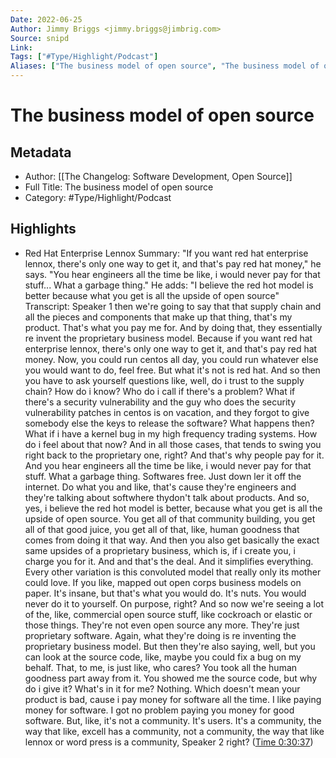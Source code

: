 ```yaml
---
Date: 2022-06-25
Author: Jimmy Briggs <jimmy.briggs@jimbrig.com>
Source: snipd
Link: 
Tags: ["#Type/Highlight/Podcast"]
Aliases: ["The business model of open source", "The business model of open source"]
---
```

# The business model of open source

## Metadata
- Author: [[The Changelog: Software Development, Open Source]]
- Full Title: The business model of open source
- Category: #Type/Highlight/Podcast

## Highlights
- Red Hat Enterprise Lennox
  Summary:
  "If you want red hat enterprise lennox, there's only one way to get it, and that's pay red hat money," he says. "You hear engineers all the time be like, i would never pay for that stuff... What a garbage thing." He adds: "I believe the red hot model is better because what you get is all the upside of open source"
  Transcript:
  Speaker 1
  then we're going to say that that supply chain and all the pieces and components that make up that thing, that's my product. That's what you pay me for. And by doing that, they essentially re invent the proprietary business model. Because if you want red hat enterprise lennox, there's only one way to get it, and that's pay red hat money. Now, you could run centos all day, you could run whatever else you would want to do, feel free. But what it's not is red hat. And so then you have to ask yourself questions like, well, do i trust to the supply chain? How do i know? Who do i call if there's a problem? What if there's a security vulnerability and the guy who does the security vulnerability patches in centos is on vacation, and they forgot to give somebody else the keys to release the software? What happens then? What if i have a kernel bug in my high frequency trading systems. How do i feel about that now? And in all those cases, that tends to swing you right back to the proprietary one, right? And that's why people pay for it. And you hear engineers all the time be like, i would never pay for that stuff. What a garbage thing. Softwares free. Just down ler it off the internet. Do what you and like, that's cause they're engineers and they're talking about softwhere thydon't talk about products. And so, yes, i believe the red hot model is better, because what you get is all the upside of open source. You get all of that community building, you get all of that good juice, you get all of that, like, human goodness that comes from doing it that way. And then you also get basically the exact same upsides of a proprietary business, which is, if i create you, i charge you for it. And and that's the deal. And it simplifies everything. Every other variation is this convoluted model that really only its mother could love. If you like, mapped out open corps business models on paper. It's insane, but that's what you would do. It's nuts. You would never do it to yourself. On purpose, right? And so now we're seeing a lot of the, like, commercial open source stuff, like cockroach or elastic or those things. They're not even open source any more. They're just proprietary software. Again, what they're doing is re inventing the proprietary business model. But then they're also saying, well, but you can look at the source code, like, maybe you could fix a bug on my behalf. That, to me, is just like, who cares? You took all the human goodness part away from it. You showed me the source code, but why do i give it? What's in it for me? Nothing. Which doesn't mean your product is bad, cause i pay money for software all the time. I like paying money for software. I got no problem paying you money for good software. But, like, it's not a community. It's users. It's a community, the way that like, excell has a community, not a community, the way that like lennox or word press is a community,
  Speaker 2
  right? ([Time 0:30:37](https://share.snipd.com/snip/87d74dc9-7eaa-476f-a4c0-4c81b98e22c2))
